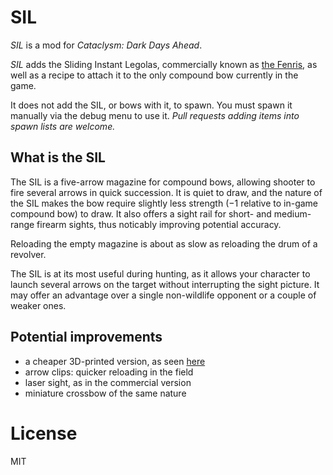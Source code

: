 # SIL

*SIL* is a mod for *Cataclysm: Dark Days Ahead*.

*SIL* adds the Sliding Instant Legolas, commercially known as [the Fenris](https://gogun.co/collections/fenris-magazine-and-accessories/products/fenris-bow-magazine-limited-edition), as well as a recipe to attach it to the only compound bow currently in the game.

It does not add the SIL, or bows with it, to spawn. You must spawn it manually via the debug menu to use it. *Pull requests adding items into spawn lists are welcome.*


## What is the SIL

The SIL is a five-arrow magazine for compound bows, allowing shooter to fire several arrows in quick succession. It is quiet to draw, and the nature of the SIL makes the bow require slightly less strength (−1 relative to in-game compound bow) to draw. It also offers a sight rail for short- and medium-range firearm sights, thus noticably improving potential accuracy.

Reloading the empty magazine is about as slow as reloading the drum of a revolver.

The SIL is at its most useful during hunting, as it allows your character to launch several arrows on the target without interrupting the sight picture. It may offer an advantage over a single non-wildlife opponent or a couple of weaker ones.


## Potential improvements

* a cheaper 3D-printed version, as seen [here](https://legolini.com/sil_hybrid_bow.php)
* arrow clips: quicker reloading in the field
* laser sight, as in the commercial version
* miniature crossbow of the same nature


# License

MIT
